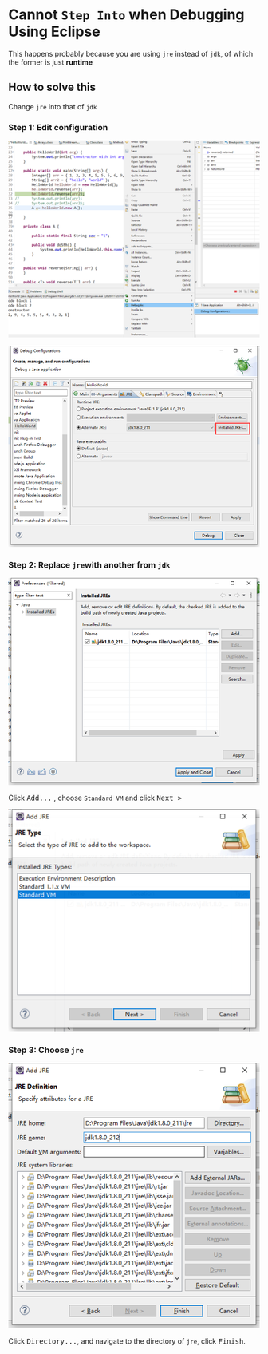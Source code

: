# Cannot `Step Into` when Debugging Using Eclipse

This happens probably because you are using `jre` instead of `jdk`,
of which the former is just **runtime**

## How to solve this

Change `jre` into that of `jdk`

### Step 1: Edit configuration

![1606101205915](./images/Cannot-Step-Into/1606101205915.png)

![1606101182406](./images/Cannot-Step-Into/1606101182406.png)

### Step 2: Replace `jre`with another from `jdk`

![1606101238326](./images/Cannot-Step-Into/1606101238326.png)

Click <kbd>Add...</kbd> , choose `Standard VM` and click <kbd>Next ></kbd>

![1606101323787](./images/Cannot-Step-Into/1606101323787.png)

### Step 3: Choose `jre`

![1606101412267](./images/Cannot-Step-Into/1606101412267.png)

Click <kbd>Directory...</kbd>, and navigate to the directory of `jre`, click <kbd>Finish</kbd>.
